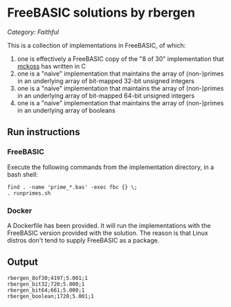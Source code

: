 # FreeBASIC solutions by rbergen

*Category: Faithful*

This is a collection of implementations in FreeBASIC, of which:
1. one is effectively a FreeBASIC copy of the "8 of 30" implementation that [mckoss](https://github.com/mckoss) has written in C
2. one is a "naive" implementation that maintains the array of (non-)primes in an underlying array of bit-mapped 32-bit unsigned integers
3. one is a "naive" implementation that maintains the array of (non-)primes in an underlying array of bit-mapped 64-bit unsigned integers
4. one is a "naive" implementation that maintains the array of (non-)primes in an underlying array of booleans

## Run instructions

### FreeBASIC
Execute the following commands from the implementation directory, in a bash shell:
```
find . -name 'prime_*.bas' -exec fbc {} \;
. runprimes.sh
```

### Docker
A Dockerfile has been provided. It will run the implementations with the FreeBASIC version provided with the solution. The reason is that Linux distros don't tend to supply FreeBASIC as a package.

## Output
```
rbergen_8of30;4197;5.001;1
rbergen_bit32;720;5.000;1
rbergen_bit64;661;5.000;1
rbergen_boolean;1720;5.001;1
```